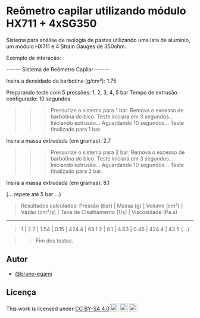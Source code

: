 # Reômetro capilar utilizando módulo HX711 + 4xSG350
Sistema para análise de reologia de pastas utilizando uma lata de alumínio, um módulo HX711 e 4 Strain Gauges de 350ohm.

Exemplo de interação:

------ Sistema de Reômetro Capilar ------

Insira a densidade da barbotina (g/cm³): 1.75

Preparando teste com 5 pressões: 1, 2, 3, 4, 5 bar
Tempo de extrusão configurado: 10 segundos

>>> Pressurize o sistema para 1 bar.
Remova o excesso de barbotina do bico.
Teste iniciará em 3 segundos...
Iniciando extrusão...
Aguardando 10 segundos...
Teste finalizado para 1 bar.

Insira a massa extrudada (em gramas): 2.7

>>> Pressurize o sistema para 2 bar.
Remova o excesso de barbotina do bico.
Teste iniciará em 3 segundos...
Iniciando extrusão...
Aguardando 10 segundos...
Teste finalizado para 2 bar.

Insira a massa extrudada (em gramas): 8.1

(... repete até 5 bar ...)

>Resultados calculados: Pressão (bar) | Massa (g) | Volume (cm³) | Vazão (cm³/s) | Taxa de Cisalhamento (1/s) | Viscosidade (Pa.s)
-------------------------------------------------------------------------------------------------------------
>1             | 2.7       | 1.54         | 0.15          | 424.4                       | 68.1
2             | 8.1       | 4.63         | 0.46          | 424.4                       | 43.5
(...)

>>Fim dos testes.

## Autor

- [@bruno-egami](https://github.com/bruno-egami)


## Licença


<p xmlns:cc="http://creativecommons.org/ns#" >This work is licensed under <a href="http://creativecommons.org/licenses/by-sa/4.0/?ref=chooser-v1" target="_blank" rel="license noopener noreferrer" style="display:inline-block;">CC BY-SA 4.0<img style="height:22px!important;margin-left:3px;vertical-align:text-bottom;" src="https://mirrors.creativecommons.org/presskit/icons/cc.svg?ref=chooser-v1"><img style="height:22px!important;margin-left:3px;vertical-align:text-bottom;" src="https://mirrors.creativecommons.org/presskit/icons/by.svg?ref=chooser-v1"><img style="height:22px!important;margin-left:3px;vertical-align:text-bottom;" src="https://mirrors.creativecommons.org/presskit/icons/sa.svg?ref=chooser-v1"></a></p>

